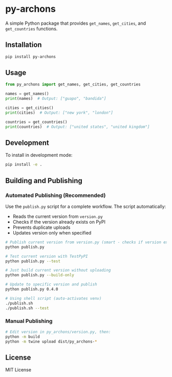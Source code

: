 # py-archons

A simple Python package that provides `get_names`, `get_cities`, and `get_countries` functions.

## Installation

```bash
pip install py-archons
```

## Usage

```python
from py_archons import get_names, get_cities, get_countries

names = get_names()
print(names)  # Output: ["guapo", "bandida"]

cities = get_cities()
print(cities)  # Output: ["new york", "london"]

countries = get_countries()
print(countries)  # Output: ["united states", "united kingdom"]
```

## Development

To install in development mode:

```bash
pip install -e .
```

## Building and Publishing

### Automated Publishing (Recommended)

Use the `publish.py` script for a complete workflow. The script automatically:
- Reads the current version from `version.py`
- Checks if the version already exists on PyPI
- Prevents duplicate uploads
- Updates version only when specified

```bash
# Publish current version from version.py (smart - checks if version exists)
python publish.py

# Test current version with TestPyPI
python publish.py --test

# Just build current version without uploading
python publish.py --build-only

# Update to specific version and publish
python publish.py 0.4.0

# Using shell script (auto-activates venv)
./publish.sh
./publish.sh --test
```

### Manual Publishing

```bash
# Edit version in py_archons/version.py, then:
python -m build
python -m twine upload dist/py_archons-*
```

## License

MIT License